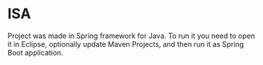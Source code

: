 # ISA

Project was made in Spring framework for Java. To run it you need to open it in Eclipse, optionally update Maven Projects, and then run it as Spring Boot application.
